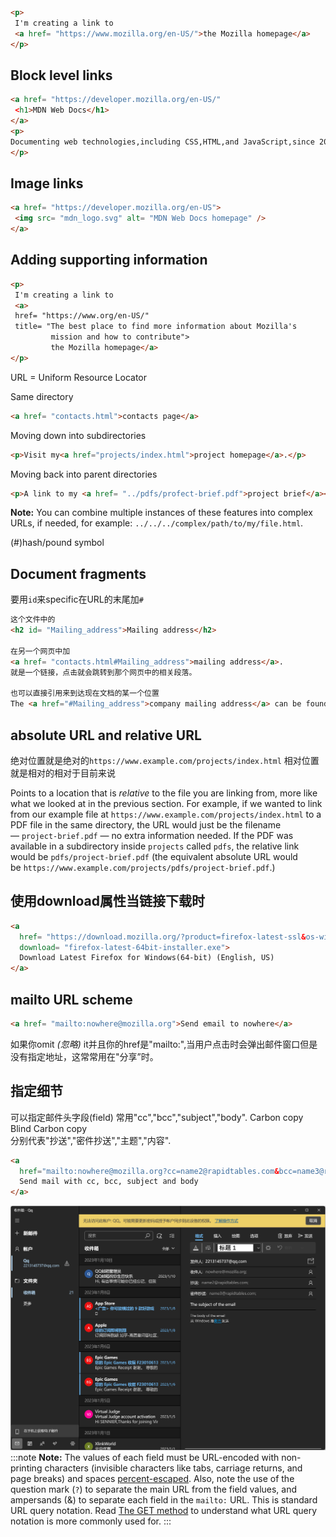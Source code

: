 ```html
<p>
 I'm creating a link to
 <a href= "https://www.mozilla.org/en-US/">the Mozilla homepage</a>
</p>
```
## Block level links
```html
<a href= "https://developer.mozilla.org/en-US/"
 <h1>MDN Web Docs</h1>
</a>
<p>
Documenting web technologies,including CSS,HTML,and JavaScript,since 2005.
</p>
```

## Image links
```html
<a href= "https://developer.mozilla.org/en-US">
 <img src= "mdn_logo.svg" alt= "MDN Web Docs homepage" />
</a>
```

## Adding supporting information
```html
<p>
 I'm creating a link to 
 <a>
 href= "https://www.org/en-US/"
 title= "The best place to find more information about Mozilla's
		 mission and how to contribute">
		 the Mozilla homepage</a>
</p>
```
URL = Uniform Resource Locator

Same directory
```html
<a href= "contacts.html">contacts page</a>
```
Moving down into subdirectories
```html
<p>Visit my<a href="projects/index.html">project homepage</a>.</p>
```
Moving back into parent directories
```html
<p>A link to my <a href= "../pdfs/profect-brief.pdf">project brief</a></p>
```

**Note:** You can combine multiple instances of these features into complex URLs, if needed, for example: `../../../complex/path/to/my/file.html`.

(#)hash/pound symbol

## Document fragments

要用`id`来specific在URL的末尾加`#`

```html
这个文件中的
<h2 id= "Mailing_address">Mailing address</h2>

在另一个网页中加
<a href= "contacts.html#Mailing_address">mailing address</a>.
就是一个链接，点击就会跳转到那个网页中的相关段落。

也可以直接引用来到达现在文档的某一个位置
The <a href="#Mailing_address">company mailing address</a> can be found at the bottom of this page.
```

## absolute URL and relative URL

绝对位置就是绝对的`https://www.example.com/projects/index.html`
相对位置就是相对的相对于目前来说

Points to a location that is _relative_ to the file you are linking from, more like what we looked at in the previous section. For example, if we wanted to link from our example file at `https://www.example.com/projects/index.html` to a PDF file in the same directory, the URL would just be the filename — `project-brief.pdf` — no extra information needed. If the PDF was available in a subdirectory inside `projects` called `pdfs`, the relative link would be `pdfs/project-brief.pdf` (the equivalent absolute URL would be `https://www.example.com/projects/pdfs/project-brief.pdf`.)

## 使用download属性当链接下载时

```html
<a
  href= "https://download.mozilla.org/?product=firefox-latest-ssl&os-win64&lang=en-US"
  download= "firefox-latest-64bit-installer.exe">
  Download Latest Firefox for Windows(64-bit) (English, US)
</a>
```

## mailto URL scheme

```html
<a href= "mailto:nowhere@mozilla.org">Send email to nowhere</a>
```

如果你omit *(忽略)* it并且你的href是"mailto:",当用户点击时会弹出邮件窗口但是没有指定地址，这常常用在"分享”时。

## 指定细节

可以指定邮件头字段(field)
常用"cc","bcc","subject","body".
Carbon copy  Blind Carbon copy  
分别代表"抄送","密件抄送","主题","内容".
```html
<a
  href="mailto:nowhere@mozilla.org?cc=name2@rapidtables.com&bcc=name3@rapidtables.com&subject=The%20subject%20of%20the%20email&body=The%20body%20of%20the%20email">
  Send mail with cc, bcc, subject and body
</a>
```

![Pastedimage20230721224055.png](../../img/Pastedimage20230721224055.png)
:::note
**Note:** The values of each field must be URL-encoded with non-printing characters (invisible characters like tabs, carriage returns, and page breaks) and spaces [percent-escaped](https://en.wikipedia.org/wiki/Percent-encoding). Also, note the use of the question mark (`?`) to separate the main URL from the field values, and ampersands (&) to separate each field in the `mailto:` URL. This is standard URL query notation. Read [The GET method](https://developer.mozilla.org/en-US/docs/Learn/Forms/Sending_and_retrieving_form_data#the_get_method) to understand what URL query notation is more commonly used for.
:::